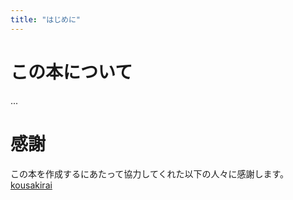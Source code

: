```yaml
---
title: "はじめに"
---
```


# この本について
...

# 感謝
この本を作成するにあたって協力してくれた以下の人々に感謝します。
[kousakirai](https://github.com/kousakirai/)

